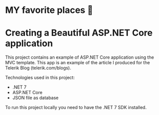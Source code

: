 # MY favorite places 🌄

# Creating a Beautiful ASP.NET Core application

This project contains an example of ASP.NET Core application using the MVC template. 
This app is an example of the article I produced for the Telerik Blog (telerik.com/blogs).

Technologies used in this project:

- .NET 7
- ASP.NET Core
- JSON file as database

To run this project locally you need to have the .NET 7 SDK installed.

